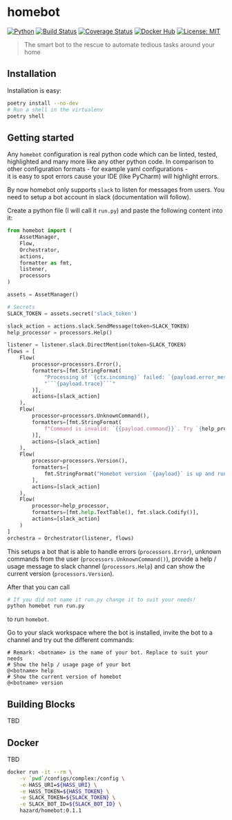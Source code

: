 # homebot

[![Python](https://img.shields.io/badge/Python-3.7-green.svg)](https://www.python.org/)
[![Build Status](https://travis-ci.org/HazardDede/homebot.svg?branch=master)](https://travis-ci.org/HazardDede/pnp)
[![Coverage Status](https://coveralls.io/repos/github/HazardDede/homebot/badge.svg?branch=master)](https://coveralls.io/github/HazardDede/pnp?branch=master)
[![Docker Hub](https://img.shields.io/badge/docker-hub-green.svg)](https://hub.docker.com/r/hazard/homebot)
[![License: MIT](https://img.shields.io/badge/License-MIT-yellow.svg)](https://opensource.org/licenses/MIT)


> The smart bot to the rescue to automate tedious tasks around your home

## Installation

Installation is easy:

```bash
poetry install --no-dev
# Run a shell in the virtualenv
poetry shell
```

## Getting started

Any `homebot` configuration is real python code which can be linted, tested, highlighted and many more
like any other python code. In comparison to other configuration formats - for example yaml configurations -  
it is easy to spot errors cause your IDE (like PyCharm) will highlight errors.

By now homebot only supports `slack` to listen for messages from users. 
You need to setup a bot account in slack (documentation will follow).

Create a python file (I will call it `run.py`) and paste the following content into it:

```python
from homebot import (
    AssetManager,
    Flow,
    Orchestrator,
    actions,
    formatter as fmt,
    listener,
    processors
)

assets = AssetManager()

# Secrets
SLACK_TOKEN = assets.secret('slack_token')

slack_action = actions.slack.SendMessage(token=SLACK_TOKEN)
help_processor = processors.Help()

listener = listener.slack.DirectMention(token=SLACK_TOKEN)
flows = [
    Flow(
        processor=processors.Error(),
        formatters=[fmt.StringFormat(
            "Processing of `{ctx.incoming}` failed: `{payload.error_message}`\n"
            "```{payload.trace}```"
        )],
        actions=[slack_action]
    ),
    Flow(
        processor=processors.UnknownCommand(),
        formatters=[fmt.StringFormat(
            f"Command is invalid: `{{payload.command}}`. Try `{help_processor.command}`."
        )],
        actions=[slack_action]
    ),
    Flow(
        processor=processors.Version(),
        formatters=[
            fmt.StringFormat("Homebot version `{payload}` is up and running...")
        ],
        actions=[slack_action]
    ),
    Flow(
        processor=help_processor,
        formatters=[fmt.help.TextTable(), fmt.slack.Codify()],
        actions=[slack_action]
    )
]
orchestra = Orchestrator(listener, flows)

```

This setups a bot that is able to handle errors (`processors.Error`), unknown commands from the user (`processors.UnknownCommand()`),
provide a help / usage message to slack channel (`processors.Help`) and can show the current version (`processors.Version`).

After that you can call

```bash
# If you did not name it run.py change it to suit your needs!
python homebot run run.py
```

to run `homebot`.

Go to your slack workspace where the bot is installed, invite the bot to a channel and try out
the different commands:

```
# Remark: <botname> is the name of your bot. Replace to suit your needs
# Show the help / usage page of your bot
@<botname> help
# Show the current version of homebot
@<botname> version
```

## Building Blocks

TBD

## Docker

TBD

```bash
docker run -it --rm \
    -v `pwd`/configs/complex:/config \
    -e HASS_URI=${HASS_URI} \
    -e HASS_TOKEN=${HASS_TOKEN} \
    -e SLACK_TOKEN=${SLACK_TOKEN} \
    -e SLACK_BOT_ID=${SLACK_BOT_ID} \
    hazard/homebot:0.1.1
```